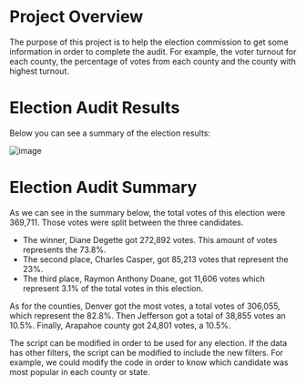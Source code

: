 # Project Overview

The purpose of this project is to help the election commission to get some information in order to complete the audit. For example, the voter turnout for each county, the percentage of votes from each county and the county with highest turnout.

# Election Audit Results

Below you can see a summary of the election results:

![image](https://user-images.githubusercontent.com/95327338/149644585-fea25558-c3fd-4315-b38a-215f9275a6eb.png)

# Election Audit Summary

As we can see in the summary below, the total votes of this election were 369,711. Those votes were split between the three candidates.

* The winner, Diane Degette got 272,892 votes. This amount of votes represents the 73.8%. 
* The second place, Charles Casper, got 85,213 votes that represent the 23%. 
* The third place, Raymon Anthony Doane, got 11,606 votes which represent 3.1% of the total votes in this election. 


As for the counties, Denver got the most votes, a total votes of 306,055, which represent the 82.8%. Then Jefferson got a total of 38,855 votes an 10.5%. Finally, Arapahoe county got 24,801 votes, a 10.5%.

The script can be modified in order to be used for any election. If the data has other filters, the script can be modified to include the new filters. For example, we could modify the code in order to know which candidate was most popular in each county or state.

